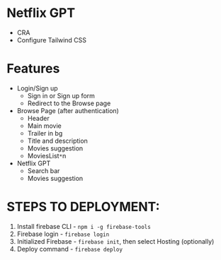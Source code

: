 # Netflix GPT

- CRA
- Configure Tailwind CSS

# Features

- Login/Sign up
  - Sign in or Sign up form
  - Redirect to the Browse page
- Browse Page (after authentication)
  - Header
  - Main movie
  - Trailer in bg
  - Title and description
  - Movies suggestion
  - MoviesList`*`n
- Netflix GPT
  - Search bar
  - Movies suggestion

<!-- Google support:
https://stackoverflow.com/questions/57673913/vsc-powershell-after-npm-updating-packages-ps1-cannot-be-loaded-because-runnin -->

# STEPS TO DEPLOYMENT:

1. Install firebase CLI - `npm i -g firebase-tools`
2. Firebase login - `firebase login`
3. Initialized Firebase - `firebase init`, then select Hosting (optionally)
4. Deploy command - `firebase deploy`
